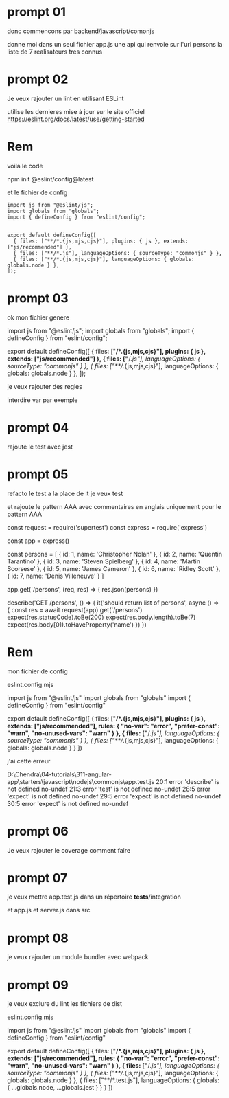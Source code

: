 # prompt 01
donc commencons par 
backend/javascript/comonjs

donne moi dans un seul fichier app.js
une api qui renvoie sur l'url persons
la liste de 7 realisateurs tres connus

# prompt 02
  Je veux rajouter un lint
  en utilisant ESLint

  utilise les dernieres mise à jour sur le site officiel
  https://eslint.org/docs/latest/use/getting-started


  # Rem
  
  voila le code

  npm init @eslint/config@latest

  et le fichier de config

    import js from "@eslint/js";
    import globals from "globals";
    import { defineConfig } from "eslint/config";


    export default defineConfig([
      { files: ["**/*.{js,mjs,cjs}"], plugins: { js }, extends: ["js/recommended"] },
      { files: ["**/*.js"], languageOptions: { sourceType: "commonjs" } },
      { files: ["**/*.{js,mjs,cjs}"], languageOptions: { globals: globals.node } },
    ]);


# prompt 03

ok mon fichier genere


import js from "@eslint/js";
import globals from "globals";
import { defineConfig } from "eslint/config";


export default defineConfig([
  { files: ["**/*.{js,mjs,cjs}"], plugins: { js }, extends: ["js/recommended"] },
  { files: ["**/*.js"], languageOptions: { sourceType: "commonjs" } },
  { files: ["**/*.{js,mjs,cjs}"], languageOptions: { globals: globals.node } },
]);


je veux rajouter des regles

interdire var par exemple


# prompt 04
rajoute le test avec jest


# prompt 05
refacto le test a la place de it je veux test

et rajoute le pattern AAA avec commentaires en anglais uniquement pour le pattern AAA

const request = require('supertest')
const express = require('express')

const app = express()

const persons = [
  { id: 1, name: 'Christopher Nolan' },
  { id: 2, name: 'Quentin Tarantino' },
  { id: 3, name: 'Steven Spielberg' },
  { id: 4, name: 'Martin Scorsese' },
  { id: 5, name: 'James Cameron' },
  { id: 6, name: 'Ridley Scott' },
  { id: 7, name: 'Denis Villeneuve' }
]

app.get('/persons', (req, res) => {
  res.json(persons)
})

describe('GET /persons', () => {
  it('should return list of persons', async () => {
    const res = await request(app).get('/persons')
    expect(res.statusCode).toBe(200)
    expect(res.body.length).toBe(7)
    expect(res.body[0]).toHaveProperty('name')
  })
})


  # Rem
mon fichier de config

eslint.config.mjs

import js from "@eslint/js"
import globals from "globals"
import { defineConfig } from "eslint/config"

export default defineConfig([
  {
    files: ["**/*.{js,mjs,cjs}"],
    plugins: { js },
    extends: ["js/recommended"],
    rules: {
      "no-var": "error", 
      "prefer-const": "warn", 
      "no-unused-vars": "warn" 
    }
  },
  {
    files: ["**/*.js"],
    languageOptions: {
      sourceType: "commonjs"
    }
  },
  {
    files: ["**/*.{js,mjs,cjs}"],
    languageOptions: {
      globals: globals.node
    }
  }
])



  j'ai cette erreur


D:\Chendra\04-tutorials\311-angular-app\starters\javascript\nodejs\commonjs\app.test.js
  20:1  error  'describe' is not defined  no-undef
  21:3  error  'test' is not defined      no-undef
  28:5  error  'expect' is not defined    no-undef
  29:5  error  'expect' is not defined    no-undef
  30:5  error  'expect' is not defined    no-undef


  # prompt 06
  Je veux rajouter le coverage
  comment faire

  # prompt 07
  je veux mettre app.test.js dans un répertoire
  __tests__/integration

  et app.js et server.js dans src

  # prompt 08
  je veux rajouter un module bundler avec webpack
  
  # prompt 09
  
  je veux exclure du lint les fichiers de dist


  eslint.config.mjs

  import js from "@eslint/js"
import globals from "globals"
import { defineConfig } from "eslint/config"

export default defineConfig([
  {
    files: ["**/*.{js,mjs,cjs}"],
    plugins: { js },
    extends: ["js/recommended"],
    rules: {
      "no-var": "error",
      "prefer-const": "warn",
      "no-unused-vars": "warn"
    }
  },
  {
    files: ["**/*.js"],
    languageOptions: {
      sourceType: "commonjs"
    }
  },
  {
    files: ["**/*.{js,mjs,cjs}"],
    languageOptions: {
      globals: globals.node
    }
  },
  {
    files: ["**/*.test.js"],
    languageOptions: {
      globals: {
        ...globals.node,
        ...globals.jest
      }
    }
  }
])
